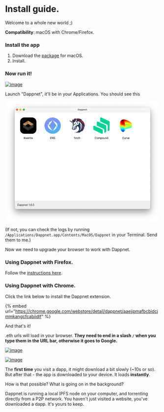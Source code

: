 # Install guide.

Welcome to a whole new world ;)

**Compatibility**: macOS with Chrome/Firefox.

### Install the app

1. Download the [package](https://dappnet-update-server-pi.vercel.app/latest/mac/pkg) for macOS.
2. Install.

### Now run it!

[![image](https://user-images.githubusercontent.com/584141/190632676-505da23b-138c-47cd-8316-ab4ff4638106.png)](https://user-images.githubusercontent.com/584141/190632676-505da23b-138c-47cd-8316-ab4ff4638106.png)

Launch "Dappnet", it'll be in your Applications. You should see this

![](../../.gitbook/assets/image.png)

(If not, you can check the logs by running `/Applications/Dappnet.app/Contents/MacOS/Dappnet` in your Terminal. Send them to me.)

Now we need to upgrade your browser to work with Dappnet.

### Using Dappnet with Firefox.

Follow the [instructions here](firefox.md).

### Using Dappnet with Chrome.

Click the link below to install the Dappnet extension.

{% embed url="https://chrome.google.com/webstore/detail/dappnet/aaejjpmafbcbidcjmmkangcfcabiidlf" %}

And that's it!

.eth urls will load in your browser. **They need to end in a slash `/` when you type them in the URL bar, otherwise it goes to Google.**

[![image](https://user-images.githubusercontent.com/584141/190633788-3036d5a4-8c33-4c38-adb9-8c9e5c70c760.png)](https://user-images.githubusercontent.com/584141/190633788-3036d5a4-8c33-4c38-adb9-8c9e5c70c760.png)

[![image](https://user-images.githubusercontent.com/584141/190633252-98c76b5c-0688-4887-a563-c0d8836712ed.png)](https://user-images.githubusercontent.com/584141/190633252-98c76b5c-0688-4887-a563-c0d8836712ed.png)

The **first time** you visit a dapp, it might download a bit slowly (\~10s or so). But after that - the app is downloaded to your device. It loads **instantly**.

How is that possible? What is going on in the background?

Dappnet is running a local IPFS node on your computer, and torrenting directly from a P2P network. You haven't just visited a website, you've downloaded a dapp. It's yours to keep.

